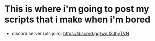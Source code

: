 # This is where i'm going to post my scripts that i make when i'm bored
* discord server (pls join): https://discord.gg/wnJ3JhyTVN

